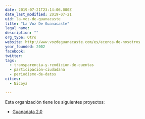 ```yaml
---
date: 2019-07-21T23:14:06.000Z
date_last_modified: 2019-07-21
uid: la-voz-de-guanacaste
title: "La Voz De Guanacaste"
legal_name: 
description: ""
org_type: Otro
website: http://www.vozdeguanacaste.com/es/acerca-de-nosotros
year_founded: 2002
facebook: 
twitter: 
tags:
  - transparencia-y-rendicion-de-cuentas
  - participación-ciudadana
  - periodismo-de-datos
cities: 
  - Nicoya

---
```


Esta organización tiene los siguientes proyectos:

- [Guanadata 2.0](/proyectos/guanadata-2-0)
